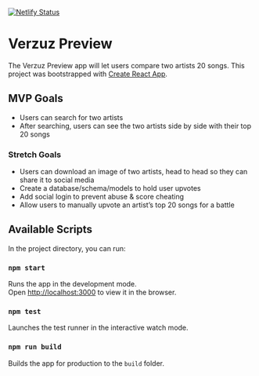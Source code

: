 [![Netlify Status](https://api.netlify.com/api/v1/badges/8ac4d5d3-8f84-4d5a-947f-4a244a00377b/deploy-status)](https://app.netlify.com/sites/verzuzpreview/deploys)

# Verzuz Preview
The Verzuz Preview app will let users compare two artists 20 songs. This project was bootstrapped with [Create React App](https://github.com/facebook/create-react-app).

## MVP Goals

- Users can search for two artists
- After searching, users can see the two artists side by side with their top 20 songs

### Stretch Goals

- Users can download an image of two artists, head to head so they can share it to social media
- Create a database/schema/models to hold user upvotes
- Add social login to prevent abuse & score cheating
- Allow users to manually upvote an artist’s top 20 songs for a battle


## Available Scripts

In the project directory, you can run:

### `npm start`

Runs the app in the development mode.<br />
Open [http://localhost:3000](http://localhost:3000) to view it in the browser.

### `npm test`

Launches the test runner in the interactive watch mode.<br />

### `npm run build`

Builds the app for production to the `build` folder.<br />
